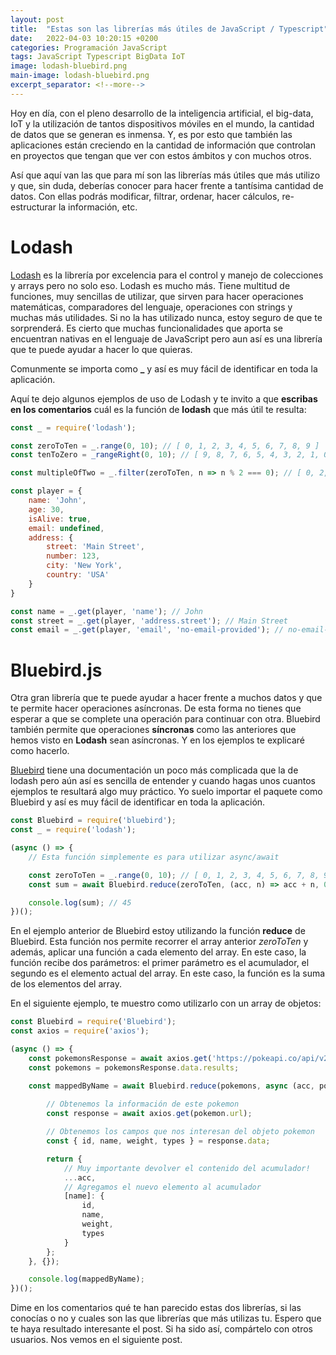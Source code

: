 ```yaml
---
layout: post
title:  "Estas son las librerías más útiles de JavaScript / Typescript"
date:   2022-04-03 10:20:15 +0200
categories: Programación JavaScript
tags: JavaScript Typescript BigData IoT
image: lodash-bluebird.png
main-image: lodash-bluebird.png
excerpt_separator: <!--more-->
---
```

Hoy en día, con el pleno desarrollo de la inteligencia artificial, el big-data, IoT y la utilización de tantos dispositivos móviles en el mundo, la cantidad de datos que se generan es inmensa. Y, es por esto que también las aplicaciones están creciendo en la cantidad de información que controlan en proyectos que tengan que ver con estos ámbitos y con muchos otros.

Así que aquí van las que para mí son las librerías más útiles que más utilizo y que, sin duda, deberías conocer para hacer frente a tantísima cantidad de datos. Con ellas podrás modificar, filtrar, ordenar, hacer cálculos, re-estructurar la información, etc.

# Lodash
[Lodash](https://lodash.com/) es la librería por excelencia para el control y manejo de colecciones y arrays pero no solo eso. Lodash es mucho más. Tiene multitud de funciones, muy sencillas de utilizar, que sirven para hacer operaciones matemáticas, comparadores del lenguaje, operaciones con strings y muchas más utilidades. Si no la has utilizado nunca, estoy seguro de que te sorprenderá. Es cierto que muchas funcionalidades que aporta se encuentran nativas en el lenguaje de JavaScript pero aun así es una librería que te puede ayudar a hacer lo que quieras.

Comunmente se importa como **_** y así es muy fácil de identificar en toda la aplicación.

Aquí te dejo algunos ejemplos de uso de Lodash y te invito a que **escribas en los comentarios** cuál es la función de **lodash** que más útil te resulta:

```javascript
const _ = require('lodash');

const zeroToTen = _.range(0, 10); // [ 0, 1, 2, 3, 4, 5, 6, 7, 8, 9 ]
const tenToZero = _rangeRight(0, 10); // [ 9, 8, 7, 6, 5, 4, 3, 2, 1, 0 ]

const multipleOfTwo = _.filter(zeroToTen, n => n % 2 === 0); // [ 0, 2, 4, 6, 8 ]

const player = {
	name: 'John',
	age: 30,
	isAlive: true,
	email: undefined,
	address: {
		street: 'Main Street',
		number: 123,
		city: 'New York',
		country: 'USA'
	}
}

const name = _.get(player, 'name'); // John
const street = _.get(player, 'address.street'); // Main Street
const email = _.get(player, 'email', 'no-email-provided'); // no-email-provided

```

# Bluebird.js
Otra gran librería que te puede ayudar a hacer frente a muchos datos y que te permite hacer operaciones asíncronas. De esta forma no tienes que esperar a que se complete una operación para continuar con otra. Bluebird también permite que operaciones **síncronas** como las anteriores que hemos visto en **Lodash** sean asíncronas. Y en los ejemplos te explicaré como hacerlo.

[Bluebird](http://bluebirdjs.com/) tiene una documentación un poco más complicada que la de lodash pero aún así es sencilla de entender y cuando hagas unos cuantos ejemplos te resultará algo muy práctico. Yo suelo importar el paquete como Bluebird y así es muy fácil de identificar en toda la aplicación.

```javascript
const Bluebird = require('bluebird');
const _ = require('lodash');

(async () => {
	// Esta función simplemente es para utilizar async/await

	const zeroToTen = _.range(0, 10); // [ 0, 1, 2, 3, 4, 5, 6, 7, 8, 9 ]
	const sum = await Bluebird.reduce(zeroToTen, (acc, n) => acc + n, 0);

	console.log(sum); // 45
})();
```

En el ejemplo anterior de Bluebird estoy utilizando la función **reduce** de Bluebird. Esta función nos permite recorrer el array anterior *zeroToTen* y además, aplicar una función a cada elemento del array. En este caso, la función recibe dos parámetros: el primer parámetro es el acumulador, el segundo es el elemento actual del array. En este caso, la función es la suma de los elementos del array.

En el siguiente ejemplo, te muestro como utilizarlo con un array de objetos:

```javascript
const Bluebird = require('Bluebird');
const axios = require('axios');

(async () => {
	const pokemonsResponse = await axios.get('https://pokeapi.co/api/v2/pokemon/');
	const pokemons = pokemonsResponse.data.results;

	const mappedByName = await Bluebird.reduce(pokemons, async (acc, pokemon) => {
		
		// Obtenemos la información de este pokemon
		const response = await axios.get(pokemon.url);

		// Obtenemos los campos que nos interesan del objeto pokemon
		const { id, name, weight, types } = response.data;

		return {
			// Muy importante devolver el contenido del acumulador!
			...acc,
			// Agregamos el nuevo elemento al acumulador
			[name]: {
			 	id,
				name,
				weight,
				types
			}
		};
	}, {});

	console.log(mappedByName);
})();
```

Dime en los comentarios qué te han parecido estas dos librerías, si las conocías o no y cuales son las que librerías que más utilizas tu. Espero que te haya resultado interesante el post. Si ha sido así, compártelo con otros usuarios. Nos vemos en el siguiente post.
